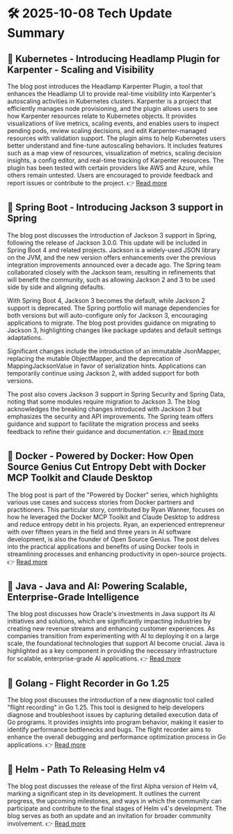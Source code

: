 # 🛠️ 2025-10-08 Tech Update Summary

## 🔹 Kubernetes - Introducing Headlamp Plugin for Karpenter - Scaling and Visibility
The blog post introduces the Headlamp Karpenter Plugin, a tool that enhances the Headlamp UI to provide real-time visibility into Karpenter's autoscaling activities in Kubernetes clusters. Karpenter is a project that efficiently manages node provisioning, and the plugin allows users to see how Karpenter resources relate to Kubernetes objects. It provides visualizations of live metrics, scaling events, and enables users to inspect pending pods, review scaling decisions, and edit Karpenter-managed resources with validation support. The plugin aims to help Kubernetes users better understand and fine-tune autoscaling behaviors. It includes features such as a map view of resources, visualization of metrics, scaling decision insights, a config editor, and real-time tracking of Karpenter resources. The plugin has been tested with certain providers like AWS and Azure, while others remain untested. Users are encouraged to provide feedback and report issues or contribute to the project.
👉 [Read more](https://kubernetes.io/blog/2025/10/06/introducing-headlamp-plugin-for-karpenter/)

## 🔹 Spring Boot - Introducing Jackson 3 support in Spring
The blog post discusses the introduction of Jackson 3 support in Spring, following the release of Jackson 3.0.0. This update will be included in Spring Boot 4 and related projects. Jackson is a widely-used JSON library on the JVM, and the new version offers enhancements over the previous integration improvements announced over a decade ago. The Spring team collaborated closely with the Jackson team, resulting in refinements that will benefit the community, such as allowing Jackson 2 and 3 to be used side by side and aligning defaults.

With Spring Boot 4, Jackson 3 becomes the default, while Jackson 2 support is deprecated. The Spring portfolio will manage dependencies for both versions but will auto-configure only for Jackson 3, encouraging applications to migrate. The blog post provides guidance on migrating to Jackson 3, highlighting changes like package updates and default settings adaptations.

Significant changes include the introduction of an immutable JsonMapper, replacing the mutable ObjectMapper, and the deprecation of MappingJacksonValue in favor of serialization hints. Applications can temporarily continue using Jackson 2, with added support for both versions.

The post also covers Jackson 3 support in Spring Security and Spring Data, noting that some modules require migration to Jackson 3. The blog acknowledges the breaking changes introduced with Jackson 3 but emphasizes the security and API improvements. The Spring team offers guidance and support to facilitate the migration process and seeks feedback to refine their guidance and documentation.
👉 [Read more](https://spring.io/blog/2025/10/07/introducing-jackson-3-support-in-spring)

## 🔹 Docker - Powered by Docker: How Open Source Genius Cut Entropy Debt with Docker MCP Toolkit and Claude Desktop
The blog post is part of the "Powered by Docker" series, which highlights various use cases and success stories from Docker partners and practitioners. This particular story, contributed by Ryan Wanner, focuses on how he leveraged the Docker MCP Toolkit and Claude Desktop to address and reduce entropy debt in his projects. Ryan, an experienced entrepreneur with over fifteen years in the field and three years in AI software development, is also the founder of Open Source Genius. The post delves into the practical applications and benefits of using Docker tools in streamlining processes and enhancing productivity in open-source projects.
👉 [Read more](https://www.docker.com/blog/open-source-genius-cut-entropy-debt-docker-mcp-claude/)

## 🔹 Java - Java and AI: Powering Scalable, Enterprise-Grade Intelligence
The blog post discusses how Oracle's investments in Java support its AI initiatives and solutions, which are significantly impacting industries by creating new revenue streams and enhancing customer experiences. As companies transition from experimenting with AI to deploying it on a large scale, the foundational technologies that support AI become crucial. Java is highlighted as a key component in providing the necessary infrastructure for scalable, enterprise-grade AI applications.
👉 [Read more](https://inside.java/2025/10/07/java-and-ai-powering-enterprise-intelligence/)

## 🔹 Golang - Flight Recorder in Go 1.25
The blog post discusses the introduction of a new diagnostic tool called "flight recording" in Go 1.25. This tool is designed to help developers diagnose and troubleshoot issues by capturing detailed execution data of Go programs. It provides insights into program behavior, making it easier to identify performance bottlenecks and bugs. The flight recorder aims to enhance the overall debugging and performance optimization process in Go applications.
👉 [Read more](https://go.dev/blog/flight-recorder)

## 🔹 Helm - Path To Releasing Helm v4
The blog post discusses the release of the first Alpha version of Helm v4, marking a significant step in its development. It outlines the current progress, the upcoming milestones, and ways in which the community can participate and contribute to the final stages of Helm v4's development. The blog serves as both an update and an invitation for broader community involvement.
👉 [Read more](https://helm.sh/blog/path-to-helm-v4/)

